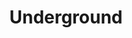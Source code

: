 ---
pid: rs59
title: Underground
location_transcription: Cobbs Creek Parkway
coordinates: "[-75.248264, 39.955712]"
zipcode: '19082'
gen_neighborhood: 
neighborhood: 
outside_phl: 'Upper Darby PA '
age: '34'
age_range: 30-39
instagram: 
image_file_name: rs_59.jpg
proposal_transcription: |-
  I want to build a billboard with this message, & install on the parkway across from the MOVE bombing location at 6200 Osage Ave:
  Billboard with //Our enemy has figured out how to keep you away from me. (personal cell phone Here)//
topic: History,MOVE,Social Justice
topic_summary: 0, 0, 0
type: Billboard
keywords_other: 
credit: Jermaine Ollivierre
image_labels: 
twitter: 
facebook: 
permalink: "/monuments/rs59/"
layout: item-page
---